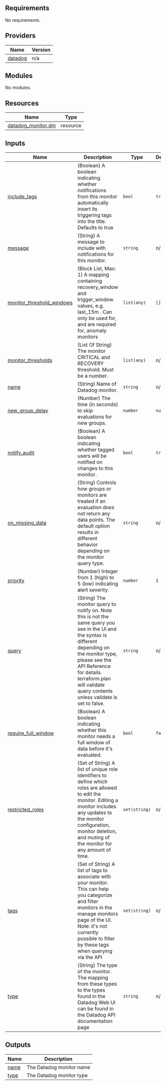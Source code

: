 <!-- BEGIN_TF_DOCS -->
## Requirements

No requirements.

## Providers

| Name | Version |
|------|---------|
| <a name="provider_datadog"></a> [datadog](#provider\_datadog) | n/a |

## Modules

No modules.

## Resources

| Name | Type |
|------|------|
| [datadog_monitor.dm](https://registry.terraform.io/providers/hashicorp/datadog/latest/docs/resources/monitor) | resource |

## Inputs

| Name | Description | Type | Default | Required |
|------|-------------|------|---------|:--------:|
| <a name="input_include_tags"></a> [include\_tags](#input\_include\_tags) | (Boolean) A boolean indicating whether notifications from this monitor automatically insert its triggering tags into the title. Defaults to true | `bool` | `true` | no |
| <a name="input_message"></a> [message](#input\_message) | (String) A message to include with notifications for this monitor. | `string` | n/a | yes |
| <a name="input_monitor_threshold_windows"></a> [monitor\_threshold\_windows](#input\_monitor\_threshold\_windows) | (Block List, Max: 1) A mapping containing recovery\_window and trigger\_window values, e.g. last\_15m . Can only be used for, and are required for, anomaly monitors | `list(any)` | `[]` | no |
| <a name="input_monitor_thresholds"></a> [monitor\_thresholds](#input\_monitor\_thresholds) | (List Of String) The monitor CRITICAL and RECOVERY threshold. Must be a number. | `list(any)` | n/a | yes |
| <a name="input_name"></a> [name](#input\_name) | (String) Name of Datadog monitor. | `string` | n/a | yes |
| <a name="input_new_group_delay"></a> [new\_group\_delay](#input\_new\_group\_delay) | (Number) The time (in seconds) to skip evaluations for new groups. | `number` | `null` | no |
| <a name="input_notify_audit"></a> [notify\_audit](#input\_notify\_audit) | (Boolean) A boolean indicating whether tagged users will be notified on changes to this monitor. | `bool` | `true` | no |
| <a name="input_on_missing_data"></a> [on\_missing\_data](#input\_on\_missing\_data) | (String) Controls how groups or monitors are treated if an evaluation does not return any data points. The default option results in different behavior depending on the monitor query type. | `string` | n/a | yes |
| <a name="input_priority"></a> [priority](#input\_priority) | (Number) Integer from 1 (high) to 5 (low) indicating alert severity. | `number` | `1` | no |
| <a name="input_query"></a> [query](#input\_query) | (String) The monitor query to notify on. Note this is not the same query you see in the UI and the syntax is different depending on the monitor type, please see the API Reference for details. terraform plan will validate query contents unless validate is set to false. | `string` | n/a | yes |
| <a name="input_require_full_window"></a> [require\_full\_window](#input\_require\_full\_window) | (Boolean) A boolean indicating whether this monitor needs a full window of data before it's evaluated. | `bool` | `false` | no |
| <a name="input_restricted_roles"></a> [restricted\_roles](#input\_restricted\_roles) | (Set of String) A list of unique role identifiers to define which roles are allowed to edit the monitor. Editing a monitor includes any updates to the monitor configuration, monitor deletion, and muting of the monitor for any amount of time. | `set(string)` | n/a | yes |
| <a name="input_tags"></a> [tags](#input\_tags) | (Set of String) A list of tags to associate with your monitor. This can help you categorize and filter monitors in the manage monitors page of the UI. Note: it's not currently possible to filter by these tags when querying via the API | `set(string)` | n/a | yes |
| <a name="input_type"></a> [type](#input\_type) | (String) The type of the monitor. The mapping from these types to the types found in the Datadog Web UI can be found in the Datadog API documentation page | `string` | n/a | yes |

## Outputs

| Name | Description |
|------|-------------|
| <a name="output_name"></a> [name](#output\_name) | The Datadog monitor name |
| <a name="output_type"></a> [type](#output\_type) | The Datadog monitor type |
<!-- END_TF_DOCS -->